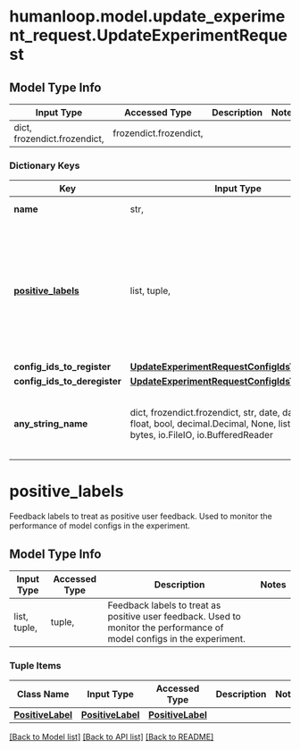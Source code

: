 # humanloop.model.update_experiment_request.UpdateExperimentRequest

## Model Type Info
Input Type | Accessed Type | Description | Notes
------------ | ------------- | ------------- | -------------
dict, frozendict.frozendict,  | frozendict.frozendict,  |  | 

### Dictionary Keys
Key | Input Type | Accessed Type | Description | Notes
------------ | ------------- | ------------- | ------------- | -------------
**name** | str,  | str,  | Name of experiment. | [optional] 
**[positive_labels](#positive_labels)** | list, tuple,  | tuple,  | Feedback labels to treat as positive user feedback. Used to monitor the performance of model configs in the experiment. | [optional] 
**config_ids_to_register** | [**UpdateExperimentRequestConfigIdsToRegister**](UpdateExperimentRequestConfigIdsToRegister.md) | [**UpdateExperimentRequestConfigIdsToRegister**](UpdateExperimentRequestConfigIdsToRegister.md) |  | [optional] 
**config_ids_to_deregister** | [**UpdateExperimentRequestConfigIdsToDeregister**](UpdateExperimentRequestConfigIdsToDeregister.md) | [**UpdateExperimentRequestConfigIdsToDeregister**](UpdateExperimentRequestConfigIdsToDeregister.md) |  | [optional] 
**any_string_name** | dict, frozendict.frozendict, str, date, datetime, int, float, bool, decimal.Decimal, None, list, tuple, bytes, io.FileIO, io.BufferedReader | frozendict.frozendict, str, BoolClass, decimal.Decimal, NoneClass, tuple, bytes, FileIO | any string name can be used but the value must be the correct type | [optional]

# positive_labels

Feedback labels to treat as positive user feedback. Used to monitor the performance of model configs in the experiment.

## Model Type Info
Input Type | Accessed Type | Description | Notes
------------ | ------------- | ------------- | -------------
list, tuple,  | tuple,  | Feedback labels to treat as positive user feedback. Used to monitor the performance of model configs in the experiment. | 

### Tuple Items
Class Name | Input Type | Accessed Type | Description | Notes
------------- | ------------- | ------------- | ------------- | -------------
[**PositiveLabel**](PositiveLabel.md) | [**PositiveLabel**](PositiveLabel.md) | [**PositiveLabel**](PositiveLabel.md) |  | 

[[Back to Model list]](../../README.md#documentation-for-models) [[Back to API list]](../../README.md#documentation-for-api-endpoints) [[Back to README]](../../README.md)

